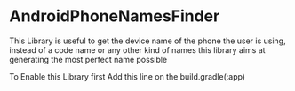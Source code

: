 # AndroidPhoneNamesFinder

This Library is useful to get the device name of the phone the user is using, instead of a code name
or any other kind of names this library aims at generating the most perfect name possible

To Enable this Library first Add this line on the build.gradle(:app)

